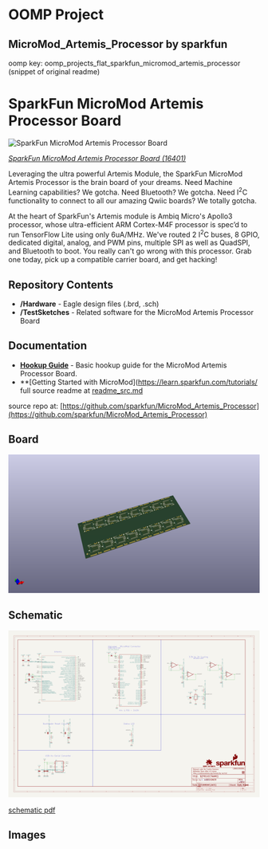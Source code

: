 # OOMP Project  
## MicroMod_Artemis_Processor  by sparkfun  
  
oomp key: oomp_projects_flat_sparkfun_micromod_artemis_processor  
(snippet of original readme)  
  
SparkFun MicroMod Artemis Processor Board  
========================================  
  
![SparkFun MicroMod Artemis Processor Board](https://cdn.sparkfun.com/assets/parts/1/5/1/3/0/16401-SparkFun_MicroMod_Artemis_Processor-01.jpg)  
  
[*SparkFun MicroMod Artemis Processor Board (16401)*](https://www.sparkfun.com/products/16401)  
  
Leveraging the ultra powerful Artemis Module, the SparkFun MicroMod Artemis Processor is the brain board of your dreams. Need Machine Learning capabilities? We gotcha. Need Bluetooth? We gotcha. Need I<sup>2</sup>C functionality to connect to all our amazing Qwiic boards? We totally gotcha.    
  
At the heart of SparkFun's Artemis module is Ambiq Micro's Apollo3 processor, whose ultra-efficient ARM Cortex-M4F processor is spec’d to run TensorFlow Lite using only 6uA/MHz. We've routed 2 I<sup>2</sup>C buses, 8 GPIO, dedicated digital, analog, and PWM pins, multiple SPI as well as QuadSPI, and Bluetooth to boot. You really can't go wrong with this processor. Grab one today, pick up a compatible carrier board, and get hacking!   
  
  
Repository Contents  
-------------------  
  
* **/Hardware** - Eagle design files (.brd, .sch)  
* **/TestSketches** - Related software for the MicroMod Artemis Processor Board  
  
Documentation  
--------------  
* **[Hookup Guide](https://learn.sparkfun.com/tutorials/micromod-artemis-processor-board-hookup-guide)** - Basic hookup guide for the MicroMod Artemis Processor Board.  
* **[Getting Started with MicroMod](https://learn.sparkfun.com/tutorials/  
  full source readme at [readme_src.md](readme_src.md)  
  
source repo at: [https://github.com/sparkfun/MicroMod_Artemis_Processor](https://github.com/sparkfun/MicroMod_Artemis_Processor)  
## Board  
  
[![working_3d.png](working_3d_600.png)](working_3d.png)  
## Schematic  
  
[![working_schematic.png](working_schematic_600.png)](working_schematic.png)  
  
[schematic pdf](working_schematic.pdf)  
## Images  

